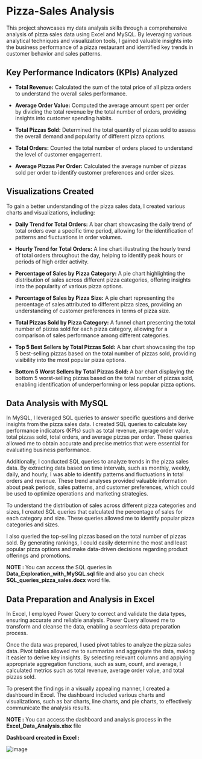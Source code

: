 # Pizza-Sales Analysis 


This project showcases my data analysis skills through a comprehensive analysis of pizza sales data using Excel and MySQL. By leveraging various analytical techniques and visualization tools, I gained valuable insights into the business performance of a pizza restaurant and identified key trends in customer behavior and sales patterns.

## Key Performance Indicators (KPIs) Analyzed
* <b>Total Revenue:</b> Calculated the sum of the total price of all pizza orders to understand the overall sales performance.

* <b>Average Order Value:</b> Computed the average amount spent per order by dividing the total revenue by the total number of orders, providing insights into customer spending habits.

* <b>Total Pizzas Sold:</b> Determined the total quantity of pizzas sold to assess the overall demand and popularity of different pizza options.

* <b>Total Orders:</b> Counted the total number of orders placed to understand the level of customer engagement.

* <b>Average Pizzas Per Order:</b> Calculated the average number of pizzas sold per order to identify customer preferences and order sizes.

## Visualizations Created
To gain a better understanding of the pizza sales data, I created various charts and visualizations, including:

* <b>Daily Trend for Total Orders:</b> A bar chart showcasing the daily trend of total orders over a specific time period, allowing for the identification of patterns and fluctuations in order volumes.

* <b>Hourly Trend for Total Orders:</b> A line chart illustrating the hourly trend of total orders throughout the day, helping to identify peak hours or periods of high order activity.

* <b>Percentage of Sales by Pizza Category:</b> A pie chart highlighting the distribution of sales across different pizza categories, offering insights into the popularity of various pizza options.

* <b>Percentage of Sales by Pizza Size:</b> A pie chart representing the percentage of sales attributed to different pizza sizes, providing an understanding of customer preferences in terms of pizza size.

* <b>Total Pizzas Sold by Pizza Category:</b> A funnel chart presenting the total number of pizzas sold for each pizza category, allowing for a comparison of sales performance among different categories.

* <b>Top 5 Best Sellers by Total Pizzas Sold:</b> A bar chart showcasing the top 5 best-selling pizzas based on the total number of pizzas sold, providing visibility into the most popular pizza options.

* <b>Bottom 5 Worst Sellers by Total Pizzas Sold:</b> A bar chart displaying the bottom 5 worst-selling pizzas based on the total number of pizzas sold, enabling identification of underperforming or less popular pizza options.

## Data Analysis with MySQL 

In MySQL, I leveraged SQL queries to answer specific questions and derive insights from the pizza sales data.  I created SQL queries to calculate key performance indicators (KPIs) such as total revenue, average order value, total pizzas sold, total orders, and average pizzas per order. These queries allowed me to obtain accurate and precise metrics that were essential for evaluating business performance.

Additionally, I conducted SQL queries to analyze trends in the pizza sales data. By extracting data based on time intervals, such as monthly, weekly, daily, and hourly, I was able to identify patterns and fluctuations in total orders and revenue. These trend analyses provided valuable information about peak periods, sales patterns, and customer preferences, which could be used to optimize operations and marketing strategies.

To understand the distribution of sales across different pizza categories and sizes, I created SQL queries that calculated the percentage of sales for each category and size. These queries allowed me to identify popular pizza categories and sizes.

I also queried the top-selling pizzas based on the total number of pizzas sold. By generating rankings, I could easily determine the most and least popular pizza options and make data-driven decisions regarding product offerings and promotions.

<b>NOTE : </b>You can access the SQL queries in <b>Data_Exploration_with_MySQL.sql</b> file and also you can check <b>SQL_queries_pizza_sales.docx</b> word file.

## Data Preparation and Analysis in Excel 
In Excel, I employed Power Query to correct and validate the data types, ensuring accurate and reliable analysis. Power Query allowed me to transform and cleanse the data, enabling a seamless data preparation process.

Once the data was prepared, I used pivot tables to analyze the pizza sales data. Pivot tables allowed me to summarize and aggregate the data, making it easier to derive key insights. By selecting relevant columns and applying appropriate aggregation functions, such as sum, count, and average, I calculated metrics such as total revenue, average order value, and total pizzas sold. 

To present the findings in a visually appealing manner, I created a dashboard in Excel. The dashboard included various charts and visualizations, such as bar charts, line charts, and pie charts, to effectively communicate the analysis results. 

<b> NOTE :</b> You can access the dashboard and analysis process in the <b>Excel_Data_Analysis.xlsx</b> file

<b>Dashboard created in Excel :</b>

![image](https://github.com/ugurEki/Pizza-Sales/assets/82041882/58a67dfa-3de6-46f0-bd67-5b9eab5abed4)




